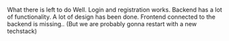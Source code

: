 What there is left to do
Well. Login and registration works. Backend has a lot of functionality. A lot of design has been done. Frontend connected to the backend is missing.. (But we are probably gonna restart with a new techstack)
